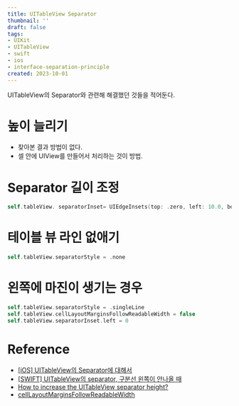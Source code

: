 ```yaml
---
title: UITableView Separator
thumbnail: ''
draft: false
tags:
- UIKit
- UITableView
- swift
- ios
- interface-separation-principle
created: 2023-10-01
---
```


UITableView의 Separator와 관련해 해결했던 것들을 적어둔다.

# 높이 늘리기

* 찾아본 결과 방법이 없다.
* 셀 안에 UIView를 만들어서 처리하는 것이 방법.

# Separator 길이 조정

````swift
self.tableView. separatorInset= UIEdgeInsets(top: .zero, left: 10.0, bottom: .zero, right: 10.0)
````

# 테이블 뷰 라인 없애기

````swift
self.tableView.separatorStyle = .none
````

# 왼쪽에 마진이 생기는 경우

````swift
self.tableView.separatorStyle = .singleLine
self.tableView.cellLayoutMarginsFollowReadableWidth = false
self.tableView.separatorInset.left = 0
````

# Reference

* [\[iOS\] UITableView의 Separator에 대해서](https://minzombie.github.io/ios/separator/)
* [\[SWIFT\] UITableView의 separator, 구분선 왼쪽이 안나올 때](https://g-y-e-o-m.tistory.com/68)
* [How to increase the UITableView separator height?](https://stackoverflow.com/questions/3521310/how-to-increase-the-uitableview-separator-height)
* [cellLayoutMarginsFollowReadableWidth](https://developer.apple.com/documentation/uikit/uitableview/1614849-celllayoutmarginsfollowreadablew)
